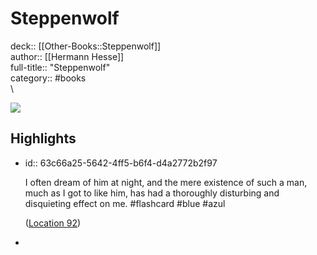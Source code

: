 # Steppenwolf

deck:: [[Other-Books::Steppenwolf]]\
author:: [[Hermann Hesse]]\
full-title:: "Steppenwolf"\
category:: #books\
\

![](https://images-na.ssl-images-amazon.com/images/I/51KO-J0A7SL._SL200_.jpg)
## Highlights
- id:: 63c66a25-5642-4ff5-b6f4-d4a2772b2f97
  
  I often dream of him at night, and the mere existence of such a man, much as I got to like him, has had a thoroughly disturbing and disquieting effect on me. #flashcard  #blue #azul 
  
  
    ([Location 92](https://readwise.io/to_kindle?action=open&asin=B00AQUTONI&location=92))
-